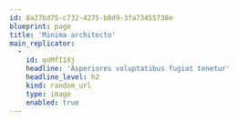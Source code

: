 ```yaml
---
id: 8a27bd75-c732-4275-b8d9-3fa73455738e
blueprint: page
title: 'Minima architecto'
main_replicator:
  -
    id: qoMfI1Xj
    headline: 'Asperiores voluptatibus fugiat tenetur'
    headline_level: h2
    kind: random_url
    type: image
    enabled: true
---
```

